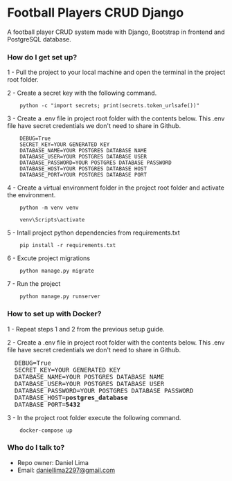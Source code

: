 # Football Players CRUD Django #

A football player CRUD system made with Django, Bootstrap in frontend and PostgreSQL database.

### How do I get set up? ###

1 - Pull the project to your local machine and open the terminal in the project root folder.</br>

2 - Create a secret key with the following command.

        python -c "import secrets; print(secrets.token_urlsafe())"
    
3 - Create a .env file in project root folder with the contents below. This .env file have secret credentials we don't need to share in Github.

        DEBUG=True
        SECRET_KEY=YOUR GENERATED KEY
        DATABASE_NAME=YOUR POSTGRES DATABASE NAME
        DATABASE_USER=YOUR POSTGRES DATABASE USER
        DATABASE_PASSWORD=YOUR POSTGRES DATABASE PASSWORD
        DATABASE_HOST=YOUR POSTGRES DATABASE HOST
        DATABASE_PORT=YOUR POSTGRES DATABASE PORT

4 - Create a virtual environment folder in the project root folder and activate the environment.

        python -m venv venv
    
        venv\Scripts\activate
    
5 - Intall project python dependencies from requirements.txt

        pip install -r requirements.txt
    
6 - Excute project migrations

        python manage.py migrate

7 - Run the project

        python manage.py runserver
        
### How to set up with Docker? ###

1 - Repeat steps 1 and 2 from the previous setup guide.</br>

2 - Create a .env file in project root folder with the contents below. This .env file have secret credentials we don't need to share in Github.
        
<pre>
  DEBUG=True
  SECRET_KEY=YOUR GENERATED KEY
  DATABASE_NAME=YOUR POSTGRES DATABASE NAME
  DATABASE_USER=YOUR POSTGRES DATABASE USER
  DATABASE_PASSWORD=YOUR POSTGRES DATABASE PASSWORD
  DATABASE_HOST=<b>postgres_database</b>
  DATABASE_PORT=<b>5432</b>
</pre>
        
 3 - In the project root folder execute the following command.
        
        docker-compose up

### Who do I talk to? ###

* Repo owner: Daniel Lima
* Email: daniellima2297@gmail.com
